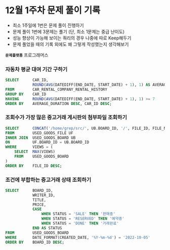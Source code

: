# 12월 1주차 문제 풀이 기록

- 최소 1주일에 1번은 문제 풀이 진행하기
- 문제 풀이 1번에 3문제는 풀기 (단, 최소 1문제는 중급 난이도)
- 성능 향상이 가능해 보이는 쿼리의 경우 나중에 따로 Keep해두기
- 문제 풀었을 때의 기록 외에도 왜 그렇게 작성했는지 생각해보기

**`문제플랫폼`** 프로그래머스

### 자동차 평균 대여 기간 구하기

```sql
SELECT      CAR_ID,
            ROUND(AVG(DATEDIFF(END_DATE, START_DATE) + 1), 1) AS AVERAGE_DURATION
FROM        CAR_RENTAL_COMPANY_RENTAL_HISTORY
GROUP BY    CAR_ID
HAVING      ROUND(AVG(DATEDIFF(END_DATE, START_DATE) + 1), 1) >= 7
ORDER BY    AVERAGE_DURATION DESC, CAR_ID DESC;
```

### 조회수가 가장 많은 중고거래 게시판의 첨부파일 조회하기

```sql
SELECT      CONCAT('/home/grep/src/', UB.BOARD_ID, '/', FILE_ID, FILE_NAME, FILE_EXT) AS FILE_PATH
FROM        USED_GOODS_FILE UF
INNER JOIN  USED_GOODS_BOARD UB 
ON          UF.BOARD_ID = UB.BOARD_ID
WHERE       VIEWS = (
    SELECT  MAX(VIEWS)
    FROM    USED_GOODS_BOARD
)
ORDER BY    FILE_ID DESC;

```

### 조건에 부합하는 중고거래 상태 조회하기

```sql
SELECT      BOARD_ID,
            WRITER_ID,
            TITLE,
            PRICE,
            CASE 
                WHEN STATUS = 'SALE' THEN '판매중'
                WHEN STATUS = 'RESERVED' THEN '예약중'
                WHEN STATUS = 'DONE' THEN '거래완료'
            END AS STATUS
FROM        USED_GOODS_BOARD
WHERE       DATE_FORMAT(CREATED_DATE, '%Y-%m-%d') = '2022-10-05'
ORDER BY    BOARD_ID DESC;
```
